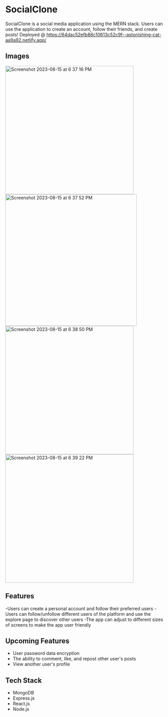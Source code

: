 # SocialClone


SocialClone is a social media application using the MERN stack. Users can use the application to create an account, follow their friends, and create posts!
Deployed @ https://64dac52efb88c10613c52c9f--astonishing-cat-aa9a92.netlify.app/

## Images
<img width="400" alt="Screenshot 2023-08-15 at 6 37 16 PM" src="https://github.com/bcarpenter7/capstone-carpenter/assets/126187218/4885c4f5-ce64-43b8-8da4-cd44a0e47128">
<img width="410" alt="Screenshot 2023-08-15 at 6 37 52 PM" src="https://github.com/bcarpenter7/capstone-carpenter/assets/126187218/69d23382-5710-4095-856e-ba92b6c5761c">
<img width="400" alt="Screenshot 2023-08-15 at 6 38 50 PM" src="https://github.com/bcarpenter7/capstone-carpenter/assets/126187218/0914733a-458f-42c4-a9f6-662d021ff785">
<img width="400" alt="Screenshot 2023-08-15 at 6 39 22 PM" src="https://github.com/bcarpenter7/capstone-carpenter/assets/126187218/a0e80461-8f0a-4339-9931-064c0be25c8b">

## Features

-Users can create a personal account and follow their preferred users
-Users can follow/unfollow different users of the platform and use the explore page to discover other users
-The app can adjust to different sizes of screens to make the app user friendly

## Upcoming Features

- User password data encryption
- The ability to comment, like, and repost other user's posts
- View another user's profile

## Tech Stack

- MongoDB
- Express.js
- React.js
- Node.js







